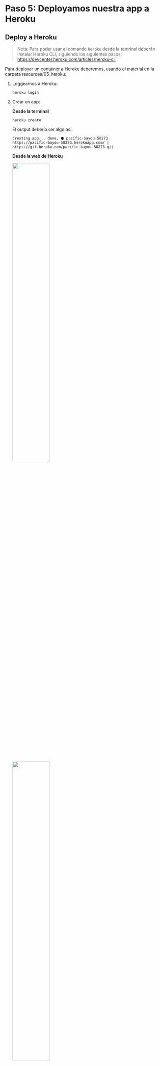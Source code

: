 # Paso 5: Deployamos nuestra app a Heroku

## Deploy a Heroku

> Nota: Para poder usar el comando `heroku` desde la temrinal deberán instalar Heroku CLI, siguiendo los siguientes pasos: https://devcenter.heroku.com/articles/heroku-cli

Para deployar un container a Heroku deberemos, usando el material en la carpeta resources/05_heroku:

1) Loggearnos a Heroku:

    ```
    heroku login
    ```

2) Crear un app:

    **Desde la terminal**

    ```
    heroku create
    ```
    
    El output debería ser algo así:

    ```
    Creating app... done, ⬢ pacific-bayou-50273
    https://pacific-bayou-50273.herokuapp.com/ | https://git.heroku.com/pacific-bayou-50273.git
    ```

    **Desde la web de Heroku**

    <img src="img/01_new-app.png" width="50%"/>
    <img src="img/02_new-app.png" width="50%"/>



3) Loggearnos en el Registry de Heroku:

    ```
    heroku container:login
    ```

    ó

    ```
    docker login --username=_ --password=$(heroku auth:token) registry.heroku.com
    ```


4) Taggear la imagen que queremos pushear al Registry de Docker con el formato `registry.heroku.com/<app>/<process-type>` (en nuestro caso el `process-type` es `web`).

    ```
    docker tag node-service registry.heroku.com/pacific-bayou-50273/web
    ```

5) Pushear la imagen al registry de Heroku:

    ```
    docker push registry.heroku.com/pacific-bayou-50273/web
    ```

6) Hacer release de la imagen a Heroku:

    ```
    heroku container:release web
    ```

7) Ahora deberíamos poder verificar que nuestra app este levantada realizando:

    ```
    curl https://pacific-bayou-50273.herokuapp.com/ping
    ```

    Pero al hacer:

    ```
    curl https://pacific-bayou-50273.herokuapp.com/status
    ```

    Deberíamos notar que nuestra DB no está funcionando, ya que solo deployamos nuestro servicio.

    **Nota**: Heroku asigna aleatoriamente un valor a la variable de entorno `PORT` y expone este puerto.

8) Instalar un db en Heroku:

    <img src="img/01_db.png" width="50%"/>
    <img src="img/02_db.png" width="50%"/>
    <img src="img/03_db.png" width="50%"/>
    <img src="img/04_db.png" width="50%"/>

    Ahora, al hacer:

    ```
    curl https://pacific-bayou-50273.herokuapp.com/status
    ```

    Deberíanos ver que la db está funcionando.

[< Agregamos una DB](04_database.md) | [Inicio >](README.md)